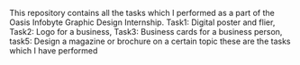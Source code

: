 This repository contains all the tasks which I performed as a part of the Oasis Infobyte Graphic Design Internship. Task1: Digital poster and flier, Task2: Logo for a business, Task3: Business cards for a business person, task5: Design a magazine or brochure on a certain topic these are the tasks which I have performed
